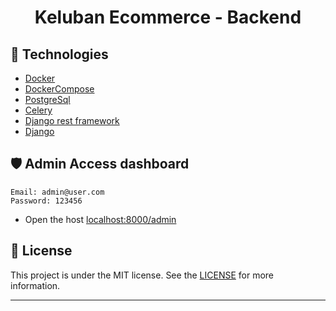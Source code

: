 <h1 align="center">Keluban Ecommerce - Backend</h1>

## :rocket: Technologies
* [Docker](https://www.docker.com/)
* [DockerCompose](https://docs.docker.com/compose/)
* [PostgreSql](https://www.postgresql.org/)
* [Celery](https://docs.celeryproject.org/en/latest/django/first-steps-with-django.html)
* [Django rest framework](https://www.django-rest-framework.org/)
* [Django](https://www.djangoproject.com/)

## :shield: Admin Access dashboard

```
Email: admin@user.com
Password: 123456
```
  * Open the host [localhost:8000/admin](http://localhost:8000/admin) 

## :memo: License
This project is under the MIT license. See the [LICENSE](LICENSE.md) for more information.

---
